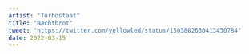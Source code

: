 ```yaml
---
artist: "Turbostaat"
title: "Nachtbrot"
tweet: "https://twitter.com/yellowled/status/1503802630413430784"
date: 2022-03-15
---
```


